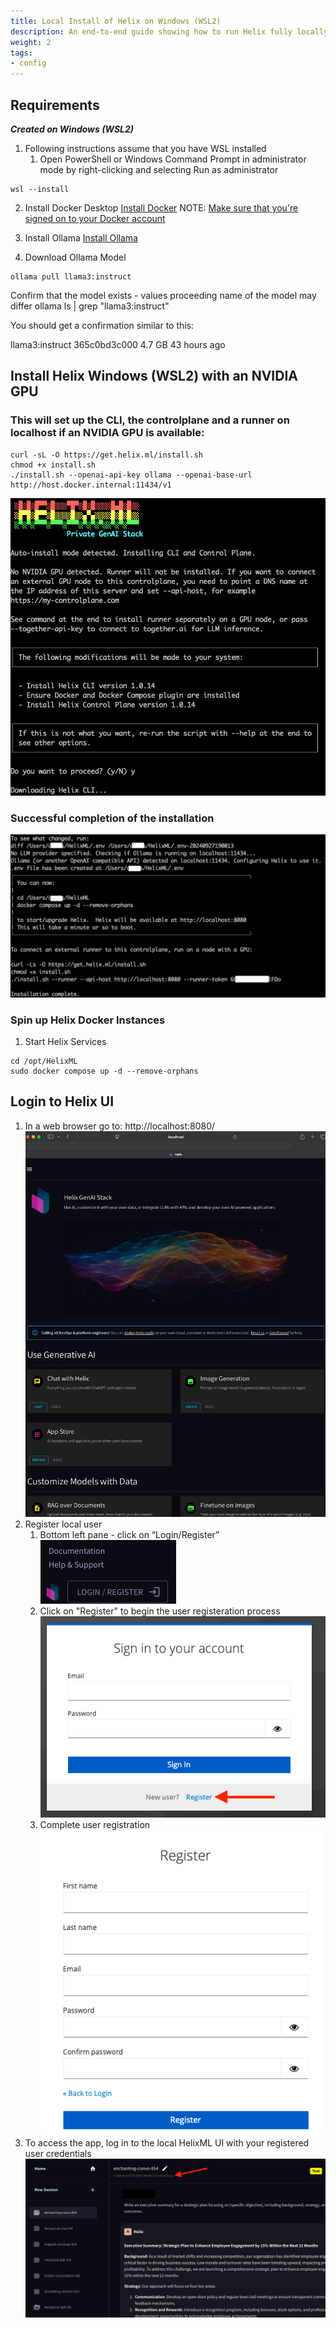 ```yaml
---
title: Local Install of Helix on Windows (WSL2)
description: An end-to-end guide showing how to run Helix fully locally on Windows with Ollama.
weight: 2
tags:
- config
---
```


## Requirements
**_Created on Windows (WSL2)_**
1. Following instructions assume that you have WSL installed
   1. Open PowerShell or Windows Command Prompt in administrator mode by right-clicking and selecting Run as administrator
```shell
wsl --install
```

2. Install Docker Desktop
    [Install Docker](https://docs.docker.com/desktop/install/windows-install/)
NOTE: [Make sure that you're signed on to your Docker account](https://docs.docker.com/desktop/get-started/)

3. Install Ollama 
    [Install Ollama](https://ollama.com/download/windows)
4. Download Ollama Model
```shell   
ollama pull llama3:instruct
```
Confirm that the model exists - values proceeding name of the model may differ
ollama ls | grep "llama3:instruct"

You should get a confirmation similar to this:

llama3:instruct               365c0bd3c000    4.7 GB    43 hours ago



## Install Helix Windows (WSL2) with an NVIDIA GPU 
### This will set up the CLI, the controlplane and a runner on localhost if an NVIDIA GPU is available:

```shell
curl -sL -O https://get.helix.ml/install.sh
chmod +x install.sh
./install.sh --openai-api-key ollama --openai-base-url http://host.docker.internal:11434/v1
```
![Install Helix Screenshot](install_helix_screenshot.png)
### Successful completion of the installation
![Successful Helix Installation Screenshot](successful_helix_installation_screenshot.png)
### Spin up Helix Docker Instances
1. Start Helix Services
```shell
cd /opt/HelixML
sudo docker compose up -d --remove-orphans
```
## Login to Helix UI
1. In a web browser go to: http://localhost:8080/
![helix_login_page_screenshot](helix_login_page_screenshot.png)
2. Register local user
   1. Bottom left pane - click on “Login/Register”
![helix_login_register_link_screenshot](helix_login_register_link_screenshot.png)
   2. Click on "Register" to begin the user registeration process
![user_registeration_link_screenshot](user_registeration_link_screenshot.png)
   3. Complete user registration
![complete_user_registeration_screenshot](complete_user_registeration_screenshot.png)
2. To access the app, log in to the local HelixML UI with your registered user credentials
![try_out_helix_ui_screenshot](try_out_helix_ui_screenshot.png)

